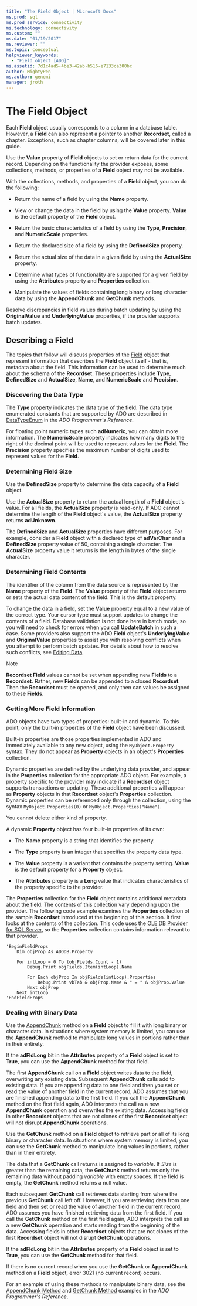 ```yaml
---
title: "The Field Object | Microsoft Docs"
ms.prod: sql
ms.prod_service: connectivity
ms.technology: connectivity
ms.custom: ""
ms.date: "01/19/2017"
ms.reviewer: ""
ms.topic: conceptual
helpviewer_keywords: 
  - "Field object [ADO]"
ms.assetid: 7d1c4ad5-4be3-42ab-b516-e7133ca300bc
author: MightyPen
ms.author: genemi
manager: jroth
---
```

# The Field Object
Each **Field** object usually corresponds to a column in a database table. However, a **Field** can also represent a pointer to another **Recordset**, called a chapter. Exceptions, such as chapter columns, will be covered later in this guide.  
  
 Use the **Value** property of **Field** objects to set or return data for the current record. Depending on the functionality the provider exposes, some collections, methods, or properties of a **Field** object may not be available.  
  
 With the collections, methods, and properties of a **Field** object, you can do the following:  
  
-   Return the name of a field by using the **Name** property.  
  
-   View or change the data in the field by using the **Value** property. **Value** is the default property of the **Field** object.  
  
-   Return the basic characteristics of a field by using the **Type**, **Precision**, and **NumericScale** properties.  
  
-   Return the declared size of a field by using the **DefinedSize** property.  
  
-   Return the actual size of the data in a given field by using the **ActualSize** property.  
  
-   Determine what types of functionality are supported for a given field by using the **Attributes** property and **Properties** collection.  
  
-   Manipulate the values of fields containing long binary or long character data by using the **AppendChunk** and **GetChunk** methods.  
  
 Resolve discrepancies in field values during batch updating by using the **OriginalValue** and **UnderlyingValue** properties, if the provider supports batch updates.  
  
## Describing a Field  
 The topics that follow will discuss properties of the [Field](../../../ado/reference/ado-api/field-object.md) object that represent information that describes the **Field** object itself - that is, metadata about the field. This information can be used to determine much about the schema of the **Recordset**. These properties include **Type**, **DefinedSize** and **ActualSize**, **Name**, and **NumericScale** and **Precision**.  
  
### Discovering the Data Type  
 The **Type** property indicates the data type of the field. The data type enumerated constants that are supported by ADO are described in [DataTypeEnum](../../../ado/reference/ado-api/datatypeenum.md) in the *ADO Programmer's Reference*.  
  
 For floating point numeric types such **adNumeric**, you can obtain more information. The **NumericScale** property indicates how many digits to the right of the decimal point will be used to represent values for the **Field**. The **Precision** property specifies the maximum number of digits used to represent values for the **Field**.  
  
### Determining Field Size  
 Use the **DefinedSize** property to determine the data capacity of a **Field** object.  
  
 Use the **ActualSize** property to return the actual length of a **Field** object's value. For all fields, the **ActualSize** property is read-only. If ADO cannot determine the length of the **Field** object's value, the **ActualSize** property returns **adUnknown**.  
  
 The **DefinedSize** and **ActualSize** properties have different purposes. For example, consider a **Field** object with a declared type of **adVarChar** and a **DefinedSize** property value of 50, containing a single character. The **ActualSize** property value it returns is the length in bytes of the single character.  
  
### Determining Field Contents  
 The identifier of the column from the data source is represented by the **Name** property of the **Field**. The **Value** property of the **Field** object returns or sets the actual data content of the field. This is the default property.  
  
 To change the data in a field, set the **Value** property equal to a new value of the correct type. Your cursor type must support updates to change the contents of a field. Database validation is not done here in batch mode, so you will need to check for errors when you call **UpdateBatch** in such a case. Some providers also support the ADO **Field** object's **UnderlyingValue** and **OriginalValue** properties to assist you with resolving conflicts when you attempt to perform batch updates. For details about how to resolve such conflicts, see [Editing Data](../../../ado/guide/data/editing-data.md).  
  
> [!NOTE]
>  **Recordset Field** values cannot be set when appending new **Fields** to a **Recordset**. Rather, new **Fields** can be appended to a closed **Recordset**. Then the **Recordset** must be opened, and only then can values be assigned to these **Fields**.  
  
### Getting More Field Information  
 ADO objects have two types of properties: built-in and dynamic. To this point, only the built-in properties of the **Field** object have been discussed.  
  
 Built-in properties are those properties implemented in ADO and immediately available to any new object, using the `MyObject.Property` syntax. They do not appear as **Property** objects in an object's **Properties** collection.  
  
 Dynamic properties are defined by the underlying data provider, and appear in the **Properties** collection for the appropriate ADO object. For example, a property specific to the provider may indicate if a **Recordset** object supports transactions or updating. These additional properties will appear as **Property** objects in that **Recordset** object's **Properties** collection. Dynamic properties can be referenced only through the collection, using the syntax `MyObject.Properties(0)` or `MyObject.Properties("Name")`.  
  
 You cannot delete either kind of property.  
  
 A dynamic **Property** object has four built-in properties of its own:  
  
-   The **Name** property is a string that identifies the property.  
  
-   The **Type** property is an integer that specifies the property data type.  
  
-   The **Value** property is a variant that contains the property setting. **Value** is the default property for a **Property** object.  
  
-   The **Attributes** property is a **Long** value that indicates characteristics of the property specific to the provider.  
  
 The **Properties** collection for the **Field** object contains additional metadata about the field. The contents of this collection vary depending upon the provider. The following code example examines the **Properties** collection of the sample **Recordset** introduced at the beginning of this section. It first looks at the contents of the collection. This code uses the [OLE DB Provider for SQL Server](../../../ado/guide/appendixes/microsoft-ole-db-provider-for-sql-server.md), so the **Properties** collection contains information relevant to that provider.  
  
```  
'BeginFieldProps  
    Dim objProp As ADODB.Property  
  
    For intLoop = 0 To (objFields.Count - 1)  
        Debug.Print objFields.Item(intLoop).Name  
  
        For Each objProp In objFields(intLoop).Properties  
            Debug.Print vbTab & objProp.Name & " = " & objProp.Value  
        Next objProp  
    Next intLoop  
'EndFieldProps  
```  
  
### Dealing with Binary Data  
 Use the [AppendChunk](../../../ado/reference/ado-api/appendchunk-method-ado.md) method on a **Field** object to fill it with long binary or character data. In situations where system memory is limited, you can use the **AppendChunk** method to manipulate long values in portions rather than in their entirety.  
  
 If the **adFldLong** bit in the **Attributes** property of a **Field** object is set to **True**, you can use the **AppendChunk** method for that field.  
  
 The first **AppendChunk** call on a **Field** object writes data to the field, overwriting any existing data. Subsequent **AppendChunk** calls add to existing data. If you are appending data to one field and then you set or read the value of another field in the current record, ADO assumes that you are finished appending data to the first field. If you call the **AppendChunk** method on the first field again, ADO interprets the call as a new **AppendChunk** operation and overwrites the existing data. Accessing fields in other **Recordset** objects that are not clones of the first **Recordset** object will not disrupt **AppendChunk** operations.  
  
 Use the **GetChunk** method on a **Field** object to retrieve part or all of its long binary or character data. In situations where system memory is limited, you can use the **GetChunk** method to manipulate long values in portions, rather than in their entirety.  
  
 The data that a **GetChunk** call returns is assigned to *variable*. If *Size* is greater than the remaining data, the **GetChunk** method returns only the remaining data without padding *variable* with empty spaces. If the field is empty, the **GetChunk** method returns a null value.  
  
 Each subsequent **GetChunk** call retrieves data starting from where the previous **GetChunk** call left off. However, if you are retrieving data from one field and then set or read the value of another field in the current record, ADO assumes you have finished retrieving data from the first field. If you call the **GetChunk** method on the first field again, ADO interprets the call as a new **GetChunk** operation and starts reading from the beginning of the data. Accessing fields in other **Recordset** objects that are not clones of the first **Recordset** object will not disrupt **GetChunk** operations.  
  
 If the **adFldLong** bit in the **Attributes** property of a **Field** object is set to **True**, you can use the **GetChunk** method for that field.  
  
 If there is no current record when you use the **GetChunk** or **AppendChunk** method on a **Field** object, error 3021 (no current record) occurs.  
  
 For an example of using these methods to manipulate binary data, see the [AppendChunk Method](../../../ado/reference/ado-api/appendchunk-method-ado.md) and [GetChunk Method](../../../ado/reference/ado-api/getchunk-method-ado.md) examples in the *ADO Programmer's Reference*.
